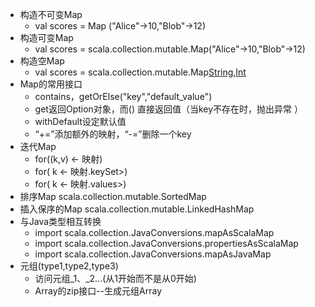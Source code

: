 
- 构造不可变Map
    - val scores = Map ("Alice"->10,"Blob"->12)
- 构造可变Map
    - val scores = scala.collection.mutable.Map("Alice"->10,"Blob"->12)
- 构造空Map
    - val scores = scala.collection.mutable.Map[String,Int ]()
- Map的常用接口
    - contains，getOrElse("key","default_value")
    - get返回Option对象，而() 直接返回值（当key不存在时，抛出异常 ）
    - withDefault设定默认值
    - “+=”添加额外的映射，“-=”删除一个key 
- 迭代Map
    - for((k,v) <- 映射)
    - for( k <- 映射.keySet>)
    - for( k <- 映射.values>)
- 排序Map scala.collection.mutable.SortedMap
- 插入保序的Map scala.collection.mutable.LinkedHashMap
- 与Java类型相互转换
    - import scala.collection.JavaConversions.mapAsScalaMap
    - import scala.collection.JavaConversions.propertiesAsScalaMap
    - import scala.collection.JavaConversions.mapAsJavaMap
- 元组(type1,type2,type3)
    - 访问元组_1、_2...(从1开始而不是从0开始)
    - Array的zip接口--生成元组Array